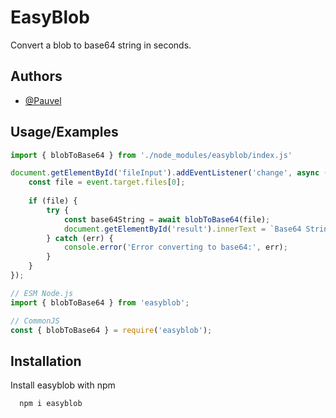 
# EasyBlob

Convert a blob to base64 string in seconds.

## Authors

- [@Pauvel](https://www.github.com/Pauvel)

  
## Usage/Examples

```javascript
import { blobToBase64 } from './node_modules/easyblob/index.js'

document.getElementById('fileInput').addEventListener('change', async (event) => {
    const file = event.target.files[0];
    
    if (file) {
        try {
            const base64String = await blobToBase64(file);
            document.getElementById('result').innerText = `Base64 String: ${base64String}`;
        } catch (err) {
            console.error('Error converting to base64:', err);
        }
    }
});
```

```javascript
// ESM Node.js
import { blobToBase64 } from 'easyblob';
```

```javascript
// CommonJS
const { blobToBase64 } = require('easyblob');
```
## Installation

Install easyblob with npm

```bash
  npm i easyblob
```
